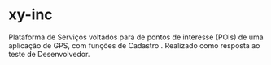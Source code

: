# xy-inc
Plataforma de Serviços voltados para de pontos de interesse (POIs) de uma aplicação de GPS, com funções de Cadastro . Realizado como resposta ao teste de Desenvolvedor.
